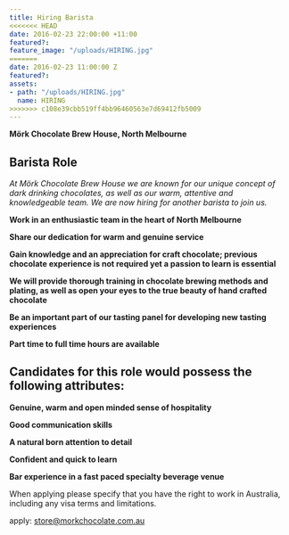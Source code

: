 ```yaml
---
title: Hiring Barista
<<<<<<< HEAD
date: 2016-02-23 22:00:00 +11:00
featured?:
feature_image: "/uploads/HIRING.jpg"
=======
date: 2016-02-23 11:00:00 Z
featured?: 
assets:
- path: "/uploads/HIRING.jpg"
  name: HIRING
>>>>>>> c108e39cbb519ff4bb96460563e7d69412fb5009
---
```


**Mörk Chocolate Brew House, North Melbourne**


## Barista Role

*At Mörk Chocolate Brew House we are known for our unique concept of dark drinking chocolates, as well as our warm, attentive and knowledgeable team. We are now hiring for another barista to join us.*

**Work in an enthusiastic team in the heart of North Melbourne**

**Share our dedication for warm and genuine service**

**Gain knowledge and an appreciation for craft chocolate; previous chocolate experience is not required yet a passion to learn is essential**

**We will provide thorough training in chocolate brewing methods and plating, as well as open your eyes to the true beauty of hand crafted chocolate**

**Be an important part of our tasting panel for developing new tasting experiences**

**Part time to full time hours are available**


## Candidates for this role would possess the following attributes:

**Genuine, warm and open minded sense of hospitality**

**Good communication skills**

**A natural born attention to detail**

**Confident and quick to learn**

**Bar experience in a fast paced specialty beverage venue**


When applying please specify that you have the right to work in Australia, including any visa terms and limitations.

apply: store@morkchocolate.com.au
